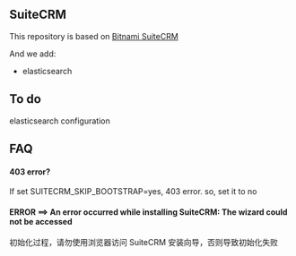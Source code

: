 ## SuiteCRM

This repository is based on [Bitnami SuiteCRM](https://github.com/bitnami/bitnami-docker-suitecrm)

And we add:

* elasticsearch

## To do

elasticsearch configuration

## FAQ

#### 403 error?

If set SUITECRM_SKIP_BOOTSTRAP=yes, 403 error. so, set it to no


#### ERROR ==> An error occurred while installing SuiteCRM: The wizard could not be accessed

初始化过程，请勿使用浏览器访问 SuiteCRM 安装向导，否则导致初始化失败
